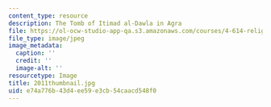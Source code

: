 ```yaml
---
content_type: resource
description: The Tomb of Itimad al-Dawla in Agra
file: https://ol-ocw-studio-app-qa.s3.amazonaws.com/courses/4-614-religious-architecture-and-islamic-cultures-fall-2002/e74a776b43d4ee59e3cb54caacd548f0_2011thumbnail.jpg
file_type: image/jpeg
image_metadata:
  caption: ''
  credit: ''
  image-alt: ''
resourcetype: Image
title: 2011thumbnail.jpg
uid: e74a776b-43d4-ee59-e3cb-54caacd548f0
---
```

